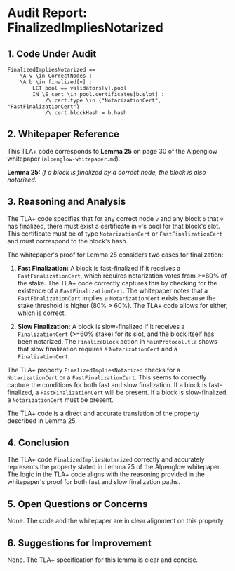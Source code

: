 # Audit Report: FinalizedImpliesNotarized

## 1. Code Under Audit

```tla
FinalizedImpliesNotarized ==
    \A v \in CorrectNodes :
    \A b \in finalized[v] :
        LET pool == validators[v].pool
        IN \E cert \in pool.certificates[b.slot] :
            /\ cert.type \in {"NotarizationCert", "FastFinalizationCert"}
            /\ cert.blockHash = b.hash
```

## 2. Whitepaper Reference

This TLA+ code corresponds to **Lemma 25** on page 30 of the Alpenglow whitepaper (`alpenglow-whitepaper.md`).

**Lemma 25:** *If a block is finalized by a correct node, the block is also notarized.*

## 3. Reasoning and Analysis

The TLA+ code specifies that for any correct node `v` and any block `b` that `v` has finalized, there must exist a certificate in `v`'s pool for that block's slot. This certificate must be of type `NotarizationCert` or `FastFinalizationCert` and must correspond to the block's hash.

The whitepaper's proof for Lemma 25 considers two cases for finalization:

1.  **Fast Finalization:** A block is fast-finalized if it receives a `FastFinalizationCert`, which requires notarization votes from >=80% of the stake. The TLA+ code correctly captures this by checking for the existence of a `FastFinalizationCert`. The whitepaper notes that a `FastFinalizationCert` implies a `NotarizationCert` exists because the stake threshold is higher (80% > 60%). The TLA+ code allows for either, which is correct.

2.  **Slow Finalization:** A block is slow-finalized if it receives a `FinalizationCert` (>=60% stake) for its slot, and the block itself has been notarized. The `FinalizeBlock` action in `MainProtocol.tla` shows that slow finalization requires a `NotarizationCert` and a `FinalizationCert`.

The TLA+ property `FinalizedImpliesNotarized` checks for a `NotarizationCert` or a `FastFinalizationCert`. This seems to correctly capture the conditions for both fast and slow finalization. If a block is fast-finalized, a `FastFinalizationCert` will be present. If a block is slow-finalized, a `NotarizationCert` must be present.

The TLA+ code is a direct and accurate translation of the property described in Lemma 25.

## 4. Conclusion

The TLA+ code `FinalizedImpliesNotarized` correctly and accurately represents the property stated in Lemma 25 of the Alpenglow whitepaper. The logic in the TLA+ code aligns with the reasoning provided in the whitepaper's proof for both fast and slow finalization paths.

## 5. Open Questions or Concerns

None. The code and the whitepaper are in clear alignment on this property.

## 6. Suggestions for Improvement

None. The TLA+ specification for this lemma is clear and concise.
